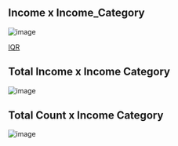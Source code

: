 ## Income x Income_Category

![image](https://github.com/user-attachments/assets/264eec50-eb65-41f7-af27-89b8fffab6ce)

[IQR](https://github.com/data-portfolio-projects2/e-commerce/blob/main/1.%20customer%20analysis/1.%20data/2.%20processed/IQR.income.cateogy.md)

## Total Income x Income Category

![image](https://github.com/user-attachments/assets/25e8cd64-5d47-4ede-afd5-897f2fe1af6e)

## Total Count x Income Category

![image](https://github.com/user-attachments/assets/cce63199-2b9f-4ccb-8cb2-893ea4aff016)



